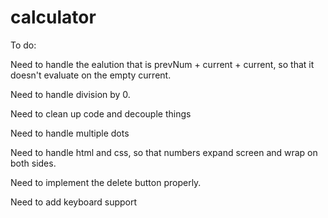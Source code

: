 # calculator

To do:

Need to handle the ealution that is prevNum + current + current, so that it doesn't evaluate on the empty current.

Need to handle division by 0.

Need to clean up code and decouple things

Need to handle multiple dots

Need to handle html and css, so that numbers expand screen and wrap on both sides.

Need to implement the delete button properly.

Need to add keyboard support

